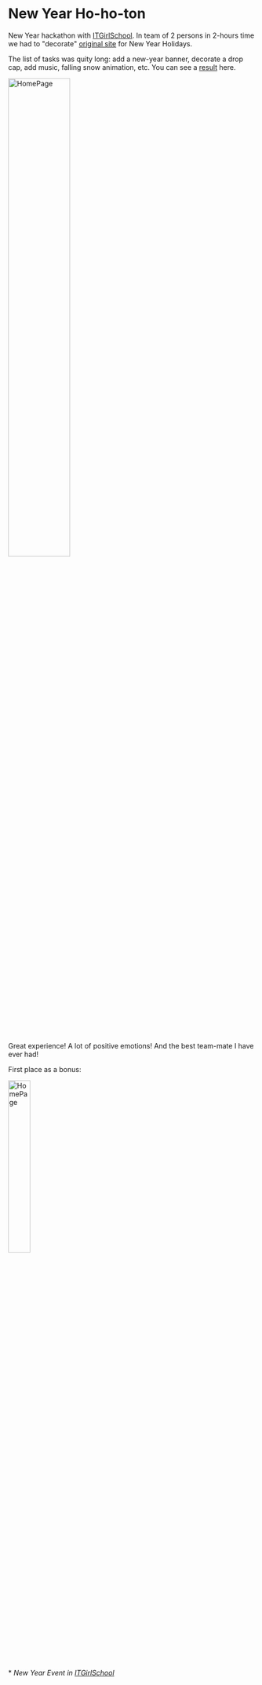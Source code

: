 # New Year Ho-ho-ton

New Year hackathon with [ITGirlSchool]. In team of 2 persons in 2-hours time we had to "decorate" [original site] for New Year Holidays.

The list of tasks was quitу long: add a new-year banner, decorate a drop cap, add music, falling snow animation, etc. You can see a [result] here.

<img width="50%" alt="HomePage" src="../main/screenshots/photo_2022-01-08_13-05-04.jpg">


Great experience! A lot of positive emotions! And the best team-mate I have ever had!

First place as a bonus:


<img width="30%" alt="HomePage" src="../main/screenshots/photo_2022-09-15_11-11-59.jpg">

##

  
  \* _New Year Event in [ITGirlSchool]_ 






[ITGirlSchool]: <https://itgirlschool.com/en>
[original site]: <https://psihosomatika.github.io/TravelInRussia/>
[result]: <https://alenagm.github.io/Ho-ho-ton/>
